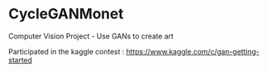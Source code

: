# CycleGANMonet
Computer Vision Project - Use GANs to create art
 
Participated in the kaggle contest : https://www.kaggle.com/c/gan-getting-started
